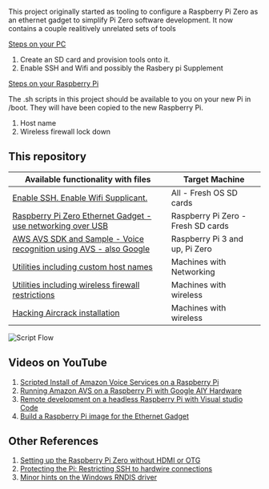 This project originally started as tooling to configure a Raspberry Pi Zero as an ethernet gadget to simplify Pi Zero software development. It now contains a couple realitively unrelated sets of tools

[Steps on your PC](./README-Provision-and-EtherGadget.md)
1. Create an SD card and provision tools onto it.  
1. Enable SSH and Wifi and possibly the Rasbery pi Supplement

[Steps on your Raspberry Pi](./README-Utility-Scripts.md) 

The .sh scripts in this project should be available to you on your new Pi in /boot.  They will have been copied to the new Raspberry Pi.

1. Host name
1. Wireless firewall lock down

## This repository

| Available functionality with files | Target Machine |
| -- | -- |
| [Enable SSH.  Enable Wifi Supplicant. ](./README-Provision-and-EtherGadget.md) | All - Fresh OS SD cards |
| [Raspberry Pi Zero Ethernet Gadget - use networking over USB](./README-Provision-and-EtherGadget.md) | Raspberry Pi Zero - Fresh SD cards|
| [AWS AVS SDK and Sample - Voice recognition using AVS - also Google](./README.AVS.md) | Raspberry Pi 3 and up, Pi Zero |
| [Utilities including custom host names](./README-Utility-Scripts.md) | Machines with Networking |
| [Utilities including wireless firewall restrictions](./README-Utility-Scripts.md) | Machines with wireless |
| [Hacking Aircrack installation](./README-Utility-Scripts.md) | Machines with wireless |

![Script Flow](./images/Script-Flow.png)

## Videos on YouTube 

1. [Scripted Install of Amazon Voice Services on a Raspberry Pi](https://youtu.be/qLfiqOiEKPY)
1. [Running Amazon AVS on a Raspberry Pi with Google AIY Hardware](https://youtu.be/00nmUphjxog)
1. [Remote development on a headless Raspberry Pi with Visual studio Code](https://youtu.be/x69x4bW9OyM)
1. [Build a Raspberry Pi image for the Ethernet Gadget](https://youtu.be/Ci_mZJoS3tg)

## Other References
1. [Setting up the Raspberry Pi Zero without HDMI or OTG](http://joe.blog.freemansoft.com/2018/03/setting-up-raspberry-pi-zero-without.html)
1. [Protecting the Pi: Restricting SSH to hardwire connections](http://joe.blog.freemansoft.com/2018/03/protecting-pi-restricting-ssh-to-usb.html)
1. [Minor hints on the Windows RNDIS driver](https://joe.blog.freemansoft.com/2022/11/installing-rndis-driver-on-windows-11.html)
